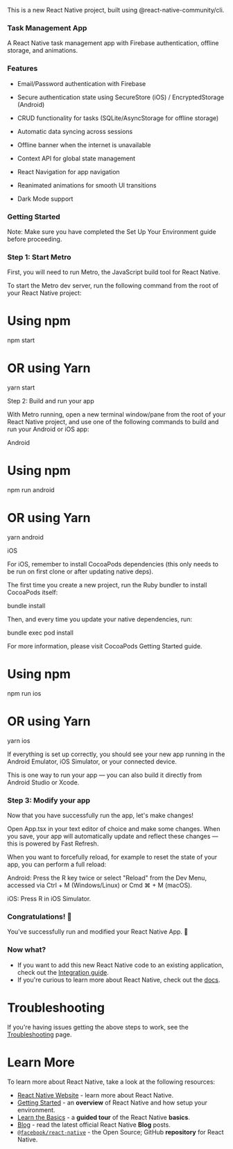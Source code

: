 This is a new React Native project, built using @react-native-community/cli.

### Task Management App

A React Native task management app with Firebase authentication, offline storage, and animations.

### Features

- Email/Password authentication with Firebase

- Secure authentication state using SecureStore (iOS) / EncryptedStorage (Android)

- CRUD functionality for tasks (SQLite/AsyncStorage for offline storage)

- Automatic data syncing across sessions

- Offline banner when the internet is unavailable

- Context API for global state management

- React Navigation for app navigation

- Reanimated animations for smooth UI transitions

- Dark Mode support

### Getting Started

Note: Make sure you have completed the Set Up Your Environment guide before proceeding.

### Step 1: Start Metro

First, you will need to run Metro, the JavaScript build tool for React Native.

To start the Metro dev server, run the following command from the root of your React Native project:

# Using npm
npm start

# OR using Yarn
yarn start

Step 2: Build and run your app

With Metro running, open a new terminal window/pane from the root of your React Native project, and use one of the following commands to build and run your Android or iOS app:

Android

# Using npm
npm run android

# OR using Yarn
yarn android

iOS

For iOS, remember to install CocoaPods dependencies (this only needs to be run on first clone or after updating native deps).

The first time you create a new project, run the Ruby bundler to install CocoaPods itself:

bundle install

Then, and every time you update your native dependencies, run:

bundle exec pod install

For more information, please visit CocoaPods Getting Started guide.

# Using npm
npm run ios

# OR using Yarn
yarn ios

If everything is set up correctly, you should see your new app running in the Android Emulator, iOS Simulator, or your connected device.

This is one way to run your app — you can also build it directly from Android Studio or Xcode.

### Step 3: Modify your app

Now that you have successfully run the app, let's make changes!

Open App.tsx in your text editor of choice and make some changes. When you save, your app will automatically update and reflect these changes — this is powered by Fast Refresh.

When you want to forcefully reload, for example to reset the state of your app, you can perform a full reload:

Android: Press the R key twice or select "Reload" from the Dev Menu, accessed via Ctrl + M (Windows/Linux) or Cmd ⌘ + M (macOS).

iOS: Press R in iOS Simulator.

### Congratulations! :tada:

You've successfully run and modified your React Native App. :partying_face:

### Now what?

- If you want to add this new React Native code to an existing application, check out the [Integration guide](https://reactnative.dev/docs/integration-with-existing-apps).
- If you're curious to learn more about React Native, check out the [docs](https://reactnative.dev/docs/getting-started).

# Troubleshooting

If you're having issues getting the above steps to work, see the [Troubleshooting](https://reactnative.dev/docs/troubleshooting) page.

# Learn More

To learn more about React Native, take a look at the following resources:

- [React Native Website](https://reactnative.dev) - learn more about React Native.
- [Getting Started](https://reactnative.dev/docs/environment-setup) - an **overview** of React Native and how setup your environment.
- [Learn the Basics](https://reactnative.dev/docs/getting-started) - a **guided tour** of the React Native **basics**.
- [Blog](https://reactnative.dev/blog) - read the latest official React Native **Blog** posts.
- [`@facebook/react-native`](https://github.com/facebook/react-native) - the Open Source; GitHub **repository** for React Native.

